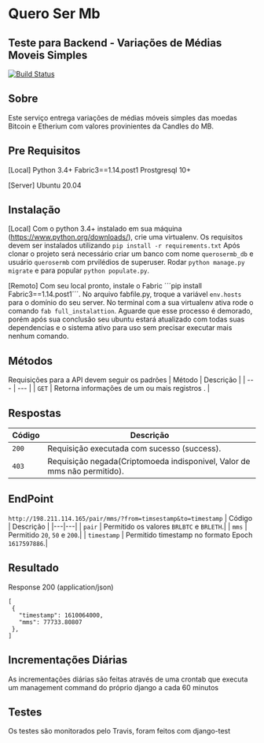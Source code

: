 # Quero Ser Mb
## Teste para Backend - Variações de Médias Moveis Simples
[![Build Status](https://travis-ci.org/tr0v40/querosermb.svg?branch=main)](https://travis-ci.org/tr0v40/querosermb)

## Sobre 
Este serviço entrega variações de médias móveis simples das moedas Bitcoin e Etherium com valores provinientes da Candles do MB.

## Pre Requisitos
[Local]
Python 3.4+
Fabric3==1.14.post1
Prostgresql 10+

[Server]
Ubuntu 20.04

## Instalação
[Local]
Com o python 3.4+ instalado em sua máquina (https://www.python.org/downloads/), crie uma virtualenv.
Os requisitos devem ser instalados utilizando ```pip install -r requirements.txt```
Após clonar o projeto será necessário criar um banco com nome ```querosermb_db``` e usuário ```querosermb``` com prvilédios de superuser.
Rodar ```python manage.py migrate``` e para popular ```python populate.py```.

[Remoto]
Com seu local pronto, instale o Fabric ´´´pip install Fabric3==1.14.post1´´´.
No arquivo fabfile.py, troque a variável ```env.hosts``` para o domínio do seu server.
No terminal com a sua virtualenv ativa rode o comando ```fab full_instalattion```. Aguarde que esse processo é demorado, porém após sua conclusão seu ubuntu estará atualizado com todas suas dependencias e o sistema ativo para uso sem precisar executar mais nenhum comando.

## Métodos
Requisições para a API devem seguir os padrões
| Método | Descrição |
| --- | --- |
| `GET` | Retorna informações de um ou mais registros . |


## Respostas
| Código | Descrição |
|---|---|
| `200` | Requisição executada com sucesso (success).|
| `403` | Requisição negada(Criptomoeda indisponivel, Valor de mms não permitido).|

## EndPoint
`http://198.211.114.165/pair/mms/?from=timsestamp&to=timestamp`
| Código | Descrição |
|---|---|
| `pair` | Permitido os valores `BRLBTC` e `BRLETH`.|
| `mms` | Permitido `20`, `50` e `200`.|
| `timestamp` | Permitido timestamp no formato Epoch `1617597886`.|

## Resultado
Response 200 (application/json)
```
[
 {
   "timestamp": 1610064000,
   "mms": 77733.80807
 },
]
```
## Incrementações Diárias
As incrementações diárias são feitas através de uma crontab que executa um management command do próprio django a cada 60 minutos

## Testes
Os testes são monitorados pelo Travis, foram feitos com django-test
